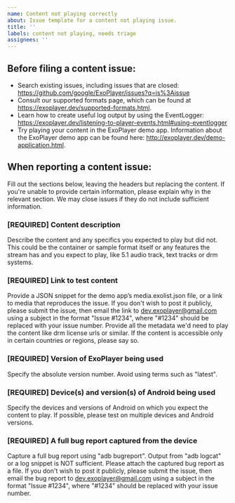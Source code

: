 ```yaml
---
name: Content not playing correctly
about: Issue template for a content not playing issue.
title: ''
labels: content not playing, needs triage
assignees: ''
---
```


Before filing a content issue:
------------------------------
- Search existing issues, including issues that are closed:
  https://github.com/google/ExoPlayer/issues?q=is%3Aissue
- Consult our supported formats page, which can be found at
  https://exoplayer.dev/supported-formats.html.
- Learn how to create useful log output by using the EventLogger:
  https://exoplayer.dev/listening-to-player-events.html#using-eventlogger
- Try playing your content in the ExoPlayer demo app. Information about the
  ExoPlayer demo app can be found here:
  http://exoplayer.dev/demo-application.html.

When reporting a content issue:
-----------------------------
Fill out the sections below, leaving the headers but replacing the content. If
you're unable to provide certain information, please explain why in the relevant
section. We may close issues if they do not include sufficient information.

### [REQUIRED] Content description
Describe the content and any specifics you expected to play but did not. This
could be the container or sample format itself or any features the stream has
and you expect to play, like 5.1 audio track, text tracks or drm systems.

### [REQUIRED] Link to test content
Provide a JSON snippet for the demo app’s media.exolist.json file, or a link to
media that reproduces the issue. If you don't wish to post it publicly, please
submit the issue, then email the link to dev.exoplayer@gmail.com using a subject
in the format "Issue #1234", where "#1234" should be replaced with your issue
number. Provide all the metadata we'd need to play the content like drm license
urls or similar. If the content is accessible only in certain countries or
regions, please say so.

### [REQUIRED] Version of ExoPlayer being used
Specify the absolute version number. Avoid using terms such as "latest".

### [REQUIRED] Device(s) and version(s) of Android being used
Specify the devices and versions of Android on which you expect the content to
play. If possible, please test on multiple devices and Android versions.

### [REQUIRED] A full bug report captured from the device
Capture a full bug report using "adb bugreport". Output from "adb logcat" or a
log snippet is NOT sufficient. Please attach the captured bug report as a file.
If you don't wish to post it publicly, please submit the issue, then email the
bug report to dev.exoplayer@gmail.com using a subject in the format
"Issue #1234", where "#1234" should be replaced with your issue number.
